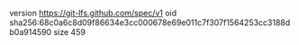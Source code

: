 version https://git-lfs.github.com/spec/v1
oid sha256:68c0a6c8d09f86634e3cc000678e69e011c7f307f1564253cc3188db0a914590
size 459
